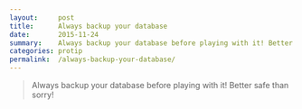 ```yaml
---
layout:     post
title:      Always backup your database
date:       2015-11-24
summary:    Always backup your database before playing with it! Better safe than sorry!
categories: protip
permalink:  /always-backup-your-database/
---
```


> Always backup your database before playing with it! Better safe than sorry!
